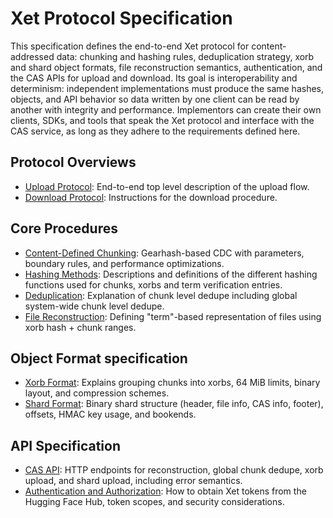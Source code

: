 # Xet Protocol Specification

This specification defines the end-to-end Xet protocol for content-addressed data: chunking and hashing rules, deduplication strategy, xorb and shard object formats, file reconstruction semantics, authentication, and the CAS APIs for upload and download.
Its goal is interoperability and determinism: independent implementations must produce the same hashes, objects, and API behavior so data written by one client can be read by another with integrity and performance.
Implementors can create their own clients, SDKs, and tools that speak the Xet protocol and interface with the CAS service, as long as they adhere to the requirements defined here.

## Protocol Overviews

- [Upload Protocol](../spec/upload_protocol.md): End-to-end top level description of the upload flow.
- [Download Protocol](../spec/download_protocol.md): Instructions for the download procedure.

## Core Procedures

- [Content-Defined Chunking](../spec/chunking.md): Gearhash-based CDC with parameters, boundary rules, and performance optimizations.
- [Hashing Methods](../spec/hashing.md): Descriptions and definitions of the different hashing functions used for chunks, xorbs and term verification entries.
- [Deduplication](../spec/deduplication.md): Explanation of chunk level dedupe including global system-wide chunk level dedupe.
- [File Reconstruction](../spec/file_reconstruction.md): Defining "term"-based representation of files using xorb hash + chunk ranges.

## Object Format specification

- [Xorb Format](../spec/xorb.md): Explains grouping chunks into xorbs, 64 MiB limits, binary layout, and compression schemes.
- [Shard Format](../spec/shard.md): Binary shard structure (header, file info, CAS info, footer), offsets, HMAC key usage, and bookends.

## API Specification

- [CAS API](../spec/api.md): HTTP endpoints for reconstruction, global chunk dedupe, xorb upload, and shard upload, including error semantics.
- [Authentication and Authorization](../spec/auth.md): How to obtain Xet tokens from the Hugging Face Hub, token scopes, and security considerations.
